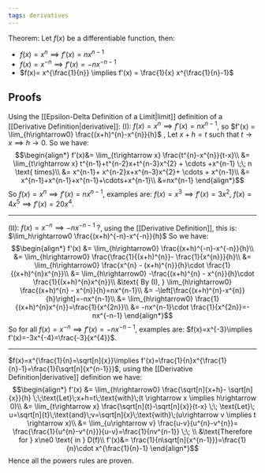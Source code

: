 ```yaml
---
tags: derivatives
---
```

Theorem: Let $f(x)$ be a differentiable function, then:
- $f(x) = x^{n} \implies f'(x) = nx^{n-1}$
- $f(x)= x^{-n}\implies f'(x) = -nx^{-n-1}$
- $f(x)= x^{\frac{1}{n}} \implies f'(x) = \frac{1}{x} x^{\frac{1}{n}-1}$
## Proofs
Using the [[Epsilon-Delta Definition of a Limit|limit]] definition of a [[Derivative Definition|derivative]]:
(I): $f(x) = x^{n} \implies f'(x) = nx^{n-1}$, so $f'(x) = \lim_{h\rightarrow0} \frac{(x+h)^{n}-x^{n}}{h}$ , Let $x+h = t$ such that $t \rightarrow x\implies h \rightarrow 0$. So we have:
$$\begin{align*}
f'(x)&= \lim_{t\rightarrow x} \frac{t^{n}-x^{n}}{t-x}\\
&= \lim_{t\rightarrow x} t^{n-1}+t^{n-2}x+t^{n-3}x^{2} + \cdots +x^{n-1} \;\; n \text{ times}\\
&= x^{n-1}+ x^{n-2}x+x^{n-3}x^{2}+ \cdots + x^{n-1}\\
&= x^{n-1}+x^{n-1}+x^{n-1}+\cdots+x^{n-1}\\
&=nx^{n-1}
\end{align*}$$
So $f(x) = x^{n}\implies f'(x)= nx^{n-1}$, examples are: $f(x)= x^{3}\implies f'(x) =3x^{2}$, $f(x)= 4x^{5}\implies f'(x)=20x^{4}$.
___
(II): $f(x) = x^{-n}\implies -nx^{-n-1} \;?$, using the [[Derivative Definition]], this is: $\lim_h\rightarrow0 \frac{(x+h)^{-n}-x^{-n}}{h}$ So we have:
$$\begin{align*}
f'(x) &= \lim_{h\rightarrow0} \frac{(x+h)^{-n}-x^{-n}}{h}\\
&= \lim_{h\rightarrow0} \frac{\frac{1}{(x+h)^{n}}- \frac{1}{x^{n}}}{h}\\
&= \lim_{h\rightarrow0}  \frac{x^{n} - (x+h)^{n}}{h}\cdot \frac{1}{(x+h)^{n}x^{n}}\\
&= \lim_{h\rightarrow0}  -\frac{(x+h)^{n} - x^{n}}{h}\cdot \frac{1}{(x+h)^{n}x^{n}}\\
&\text{ By (I), } \lim_{h\rightarrow0} \frac{(x+h)^{n} - x^{n}}{h}=nx^{n-1}\\
&= -\left[\frac{(x+h)^{n}-x^{n}}{h}\right]=-nx^{n-1}\\
&=  \lim_{h\rightarrow0} \frac{1}{(x+h)^{n}x^{n}}=\frac{1}{x^{2n}}\\
&= -nx^{n-1}\cdot \frac{1}{x^{2n}}=-nx^{-n-1} 
\end{align*}$$
So for all $f(x)=x^{-n} \implies f'(x)=-nx^{-n-1}$, examples are: $f(x)=x^{-3}\implies f'(x)=-3x^{-4}=\frac{-3}{x^{4}}$.
___
$f(x)=x^{\frac{1}{n}=\sqrt[n]{x}}\implies f'(x)=\frac{1}{n}x^{\frac{1}{n}-1}=\frac{1}{\sqrt[n]{x^{n-1}}}$, using the [[Derivative Definition|derivative]] definition we have:
$$\begin{align*}
f'(x) &= \lim_{h\rightarrow0} \frac{\sqrt[n]{x+h}- \sqrt[n]{x}}{h} \;\;\text{Let}\;x+h=t\;\text{with}\;(t \rightarrow x \implies h\rightarrow 0)\\
&= \lim_{t\rightarrow x} \frac{\sqrt[n]{t}-\sqrt[n]{x}}{t-x} \;\; \text{Let}\; u=\sqrt[n]{t}\;\text{and}\;v=\sqrt[n]{x}\;\text{with}\;(u\rightarrow v \implies t \rightarrow x)\\
&= \lim_{u\rightarrow v} \frac{u-v}{u^{n}-v^{n}}= \frac{\frac{1}{u^{n}-v^{n}}}{u-v}=\frac{1}{nv^{n-1}} \;\; \\
&\text{Therefore for } x\ne0 \text{ in } D(f)\\
f'(x)&= \frac{1}{n\sqrt[n]{x^{n-1}}}=\frac{1}{n}\cdot x^{\frac{1}{n}-1}
\end{align*}$$
Hence all the powers rules are proven.